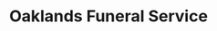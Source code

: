 ---
title: "Oaklands Funeral Service"
url: /chichester/oaklands-funeral-service/
shop: funeral directors
---
